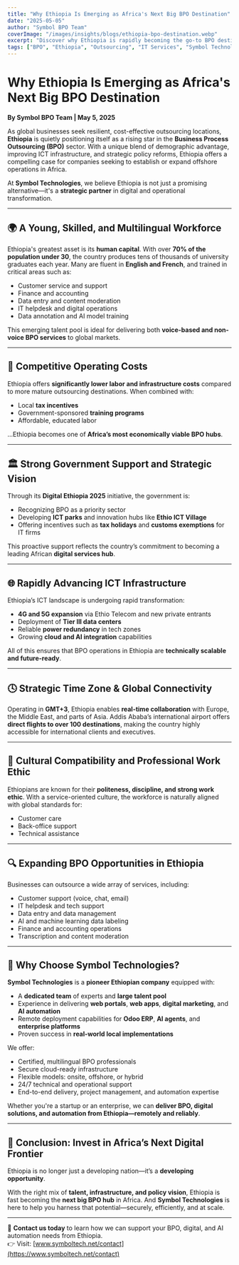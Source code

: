 ```yaml
---
title: "Why Ethiopia Is Emerging as Africa's Next Big BPO Destination"
date: "2025-05-05"
author: "Symbol BPO Team"
coverImage: "/images/insights/blogs/ethiopia-bpo-destination.webp"
excerpt: "Discover why Ethiopia is rapidly becoming the go-to BPO destination in Africa, with unmatched talent, infrastructure growth, and policy support."
tags: ["BPO", "Ethiopia", "Outsourcing", "IT Services", "Symbol Technologies"]
---
```


# Why Ethiopia Is Emerging as Africa's Next Big BPO Destination

**By Symbol BPO Team | May 5, 2025**

As global businesses seek resilient, cost-effective outsourcing locations, **Ethiopia** is quietly positioning itself as a rising star in the **Business Process Outsourcing (BPO)** sector. With a unique blend of demographic advantage, improving ICT infrastructure, and strategic policy reforms, Ethiopia offers a compelling case for companies seeking to establish or expand offshore operations in Africa.

At **Symbol Technologies**, we believe Ethiopia is not just a promising alternative—it's a **strategic partner** in digital and operational transformation.

---

## 🌍 A Young, Skilled, and Multilingual Workforce

Ethiopia's greatest asset is its **human capital**. With over **70% of the population under 30**, the country produces tens of thousands of university graduates each year. Many are fluent in **English and French**, and trained in critical areas such as:

- Customer service and support  
- Finance and accounting  
- Data entry and content moderation  
- IT helpdesk and digital operations  
- Data annotation and AI model training

This emerging talent pool is ideal for delivering both **voice-based and non-voice BPO services** to global markets.

---

## 💸 Competitive Operating Costs

Ethiopia offers **significantly lower labor and infrastructure costs** compared to more mature outsourcing destinations. When combined with:

- Local **tax incentives**
- Government-sponsored **training programs**
- Affordable, educated labor

...Ethiopia becomes one of **Africa’s most economically viable BPO hubs**.

---

## 🏛 Strong Government Support and Strategic Vision

Through its **Digital Ethiopia 2025** initiative, the government is:

- Recognizing BPO as a priority sector
- Developing **ICT parks** and innovation hubs like **Ethio ICT Village**
- Offering incentives such as **tax holidays** and **customs exemptions** for IT firms

This proactive support reflects the country’s commitment to becoming a leading African **digital services hub**.

---

## 🌐 Rapidly Advancing ICT Infrastructure

Ethiopia’s ICT landscape is undergoing rapid transformation:

- **4G and 5G expansion** via Ethio Telecom and new private entrants
- Deployment of **Tier III data centers**
- Reliable **power redundancy** in tech zones
- Growing **cloud and AI integration** capabilities

All of this ensures that BPO operations in Ethiopia are **technically scalable and future-ready**.

---

## 🕓 Strategic Time Zone & Global Connectivity

Operating in **GMT+3**, Ethiopia enables **real-time collaboration** with Europe, the Middle East, and parts of Asia. Addis Ababa’s international airport offers **direct flights to over 100 destinations**, making the country highly accessible for international clients and executives.

---

## 🌟 Cultural Compatibility and Professional Work Ethic

Ethiopians are known for their **politeness, discipline, and strong work ethic**. With a service-oriented culture, the workforce is naturally aligned with global standards for:

- Customer care
- Back-office support
- Technical assistance

---

## 🔍 Expanding BPO Opportunities in Ethiopia

Businesses can outsource a wide array of services, including:

- Customer support (voice, chat, email)  
- IT helpdesk and tech support  
- Data entry and data management  
- AI and machine learning data labeling  
- Finance and accounting operations  
- Transcription and content moderation

---

## 🚀 Why Choose Symbol Technologies?

**Symbol Technologies** is a **pioneer Ethiopian company** equipped with:

- A **dedicated team** of experts and **large talent pool**
- Experience in delivering **web portals**, **web apps**, **digital marketing**, and **AI automation**
- Remote deployment capabilities for **Odoo ERP**, **AI agents**, and **enterprise platforms**
- Proven success in **real-world local implementations**

We offer:

- Certified, multilingual BPO professionals  
- Secure cloud-ready infrastructure  
- Flexible models: onsite, offshore, or hybrid  
- 24/7 technical and operational support  
- End-to-end delivery, project management, and automation expertise

Whether you're a startup or an enterprise, we can **deliver BPO, digital solutions, and automation from Ethiopia—remotely and reliably**.

---

## 🏁 Conclusion: Invest in Africa’s Next Digital Frontier

Ethiopia is no longer just a developing nation—it’s a **developing opportunity**.

With the right mix of **talent, infrastructure, and policy vision**, Ethiopia is fast becoming the **next big BPO hub** in Africa. And **Symbol Technologies** is here to help you harness that potential—securely, efficiently, and at scale.

---

📩 **Contact us today** to learn how we can support your BPO, digital, and AI automation needs from Ethiopia.  
👉 Visit: [www.symboltech.net/contact](https://www.symboltech.net/contact)


